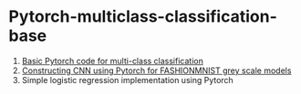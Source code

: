 # Pytorch-multiclass-classification-base

1. [Basic Pytorch code for multi-class classification](https://github.com/Regidan-codes/Pytorch-multiclass-classification-base/blob/main/Pytorch_multi_class_classification.ipynb)
2. [Constructing CNN using Pytorch for FASHIONMNIST grey scale models](https://github.com/Regidan-codes/Pytorch-multiclass-classification-base/blob/main/FashionMNIST.ipynb)
3. Simple logistic regression implementation using Pytorch
